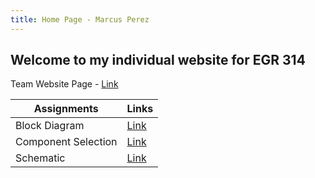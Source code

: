 ```yaml
---
title: Home Page - Marcus Perez
---
```


## **Welcome to my individual website for EGR 314**
Team Website Page - [Link](https://asu-egr314-2025-s-201.github.io/)

Assignments         | Links
--------------------|-------------------------
Block Diagram       | [Link](https://mpere117.github.io/mpere11701.github.io/Block_Diagram/)
Component Selection | [Link](https://mpere117.github.io/mpere11701.github.io/Component_Selection/)
Schematic           | [Link](https://mpere117.github.io/mpere11701.github.io/Individual_Schematic/)
